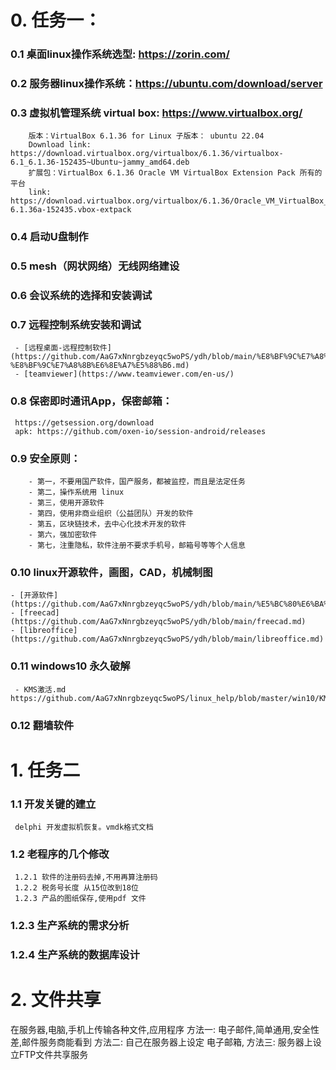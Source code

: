 # 0. 任务一：
  ### 0.1 桌面linux操作系统选型: https://zorin.com/ 
  ### 0.2 服务器linux操作系统：https://ubuntu.com/download/server
  ### 0.3 虚拟机管理系统 virtual box: https://www.virtualbox.org/
        版本：VirtualBox 6.1.36 for Linux 子版本： ubuntu 22.04  
        Download link: https://download.virtualbox.org/virtualbox/6.1.36/virtualbox-6.1_6.1.36-152435~Ubuntu~jammy_amd64.deb
        扩展包：VirtualBox 6.1.36 Oracle VM VirtualBox Extension Pack 所有的平台 
        link:  https://download.virtualbox.org/virtualbox/6.1.36/Oracle_VM_VirtualBox_Extension_Pack-6.1.36a-152435.vbox-extpack
        
 ### 0.4 启动U盘制作
 ### 0.5 mesh（网状网络）无线网络建设
 ### 0.6 会议系统的选择和安装调试
 ### 0.7 远程控制系统安装和调试
     - [远程桌面-远程控制软件](https://github.com/AaG7xNnrgbzeyqc5woPS/ydh/blob/main/%E8%BF%9C%E7%A8%8B%E6%A1%8C%E9%9D%A2-%E8%BF%9C%E7%A8%8B%E6%8E%A7%E5%88%B6.md)
     - [teamviewer](https://www.teamviewer.com/en-us/)
     
     
 ### 0.8 保密即时通讯App，保密邮箱：
     https://getsession.org/download
     apk: https://github.com/oxen-io/session-android/releases
     
 ### 0.9 安全原则：
        - 第一，不要用国产软件，国产服务，都被监控，而且是法定任务
        - 第二，操作系统用 linux
        - 第三，使用开源软件
        - 第四，使用非商业组织（公益团队）开发的软件
        - 第五，区块链技术，去中心化技术开发的软件
        - 第六，强加密软件
        - 第七，注重隐私，软件注册不要求手机号，邮箱号等等个人信息
        
  ### 0.10 linux开源软件，画图，CAD，机械制图
    - [开源软件](https://github.com/AaG7xNnrgbzeyqc5woPS/ydh/blob/main/%E5%BC%80%E6%BA%90%E8%BD%AF%E4%BB%B6.md)
    - [freecad](https://github.com/AaG7xNnrgbzeyqc5woPS/ydh/blob/main/freecad.md)
    - [libreoffice](https://github.com/AaG7xNnrgbzeyqc5woPS/ydh/blob/main/libreoffice.md)
    
  ### 0.11 windows10 永久破解
     - KMS激活.md  https://github.com/AaG7xNnrgbzeyqc5woPS/linux_help/blob/master/win10/KMS%E6%BF%80%E6%B4%BB.md
 
  ### 0.12  翻墙软件
        
# 1. 任务二
  ### 1.1 开发关键的建立 
     delphi 开发虚拟机恢复。vmdk格式文档
  ### 1.2 老程序的几个修改
     1.2.1 软件的注册码去掉,不用再算注册码
     1.2.2 税务号长度 从15位改到18位
     1.2.3 产品的图纸保存,使用pdf 文件
     
 ### 1.2.3 生产系统的需求分析
 ### 1.2.4 生产系统的数据库设计
 
 # 2. 文件共享
   在服务器,电脑,手机上传输各种文件,应用程序
   方法一: 电子邮件,简单通用,安全性差,邮件服务商能看到
   方法二: 自己在服务器上设定 电子邮箱,
   方法三: 服务器上设立FTP文件共享服务
     
        
        







